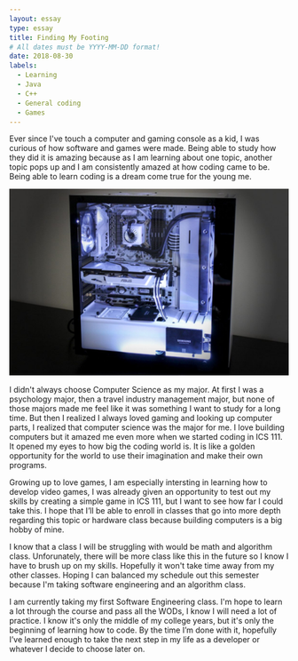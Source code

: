 ```yaml
---
layout: essay
type: essay
title: Finding My Footing
# All dates must be YYYY-MM-DD format!
date: 2018-08-30
labels:
  - Learning
  - Java
  - C++
  - General coding
  - Games
---
```



Ever since I've touch a computer and gaming console as a kid, I was curious of how software and games were made. Being able to study how they did it is amazing because as I am learning about one topic, another topic pops up and I am consistently amazed at how coding came to be. Being able to learn coding is a dream come true for the young me.

<img class="ui large left circular floated image" src="../images/custom-computer.jpg">

I didn't always choose Computer Science as my major. At first I was a psychology major, then a travel industry management major, but none of those majors made me feel like it was something I want to study for a long time. But then I realized I always loved gaming and looking up computer parts, I realized that computer science was the major for me. I love building computers but it amazed me even more when we started coding in ICS 111. It opened my eyes to how big the coding world is. It is like a golden opportunity for the world to use their imagination and make their own programs.

Growing up to love games, I am especially intersting in learning how to develop video games, I was already given an opportunity to test out my skills by creating a simple game in ICS 111, but I want to see how far I could take this. I hope that I’ll be able to enroll in classes that go into more depth regarding this topic or hardware class because building computers is a big hobby of mine.

I know that a class I will be struggling with would be math and algorithm class. Unforunately, there will be more class like this in the future so I know I have to brush up on my skills. Hopefully it won't take time away from my other classes. Hoping I can balanced my schedule out this semester because I'm taking software engineering and an algorithm class.


I am currently taking my first Software Engineering class. I'm hope to learn a lot through the course and pass all the WODs, I know I will need a lot of practice. I know it's only the middle of my college years, but it's only the beginning of learning how to code. By the time I’m done with it, hopefully I’ve learned enough to take the next step in my life as a developer or whatever I decide to choose later on.

